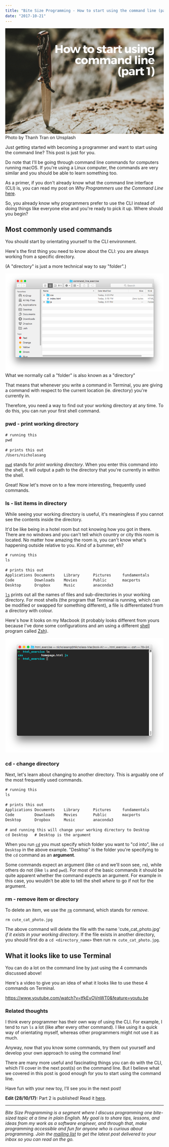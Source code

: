 ```yaml
---
title: "Bite Size Programming - How to start using the command line (part 1)"
date: "2017-10-21"
---
```


![BSP how to start using the command line nickang blog](images/BSP-how-to-start-using-the-command-line-nickang-blog.png) Photo by Thanh Tran on Unsplash

Just getting started with becoming a programmer and want to start using the command line? This post is just for you.

Do note that I'll be going through command line commands for computers running macOS. If you're using a Linux computer, the commands are very similar and you should be able to learn something too.

As a primer, if you don't already know what the command line interface (CLI) is, you can read my post on _Why Programmers use the Command Line_ [here](https://www.nickang.com/why-programmers-use-command-line-interface/).

So, you already know why programmers prefer to use the CLI instead of doing things like everyone else and you're ready to pick it up. Where should you begin?

## Most commonly used commands

You should start by orientating yourself to the CLI environment.

Here's the first thing you need to know about the CLI: you are always working from a specific directory.

(A "directory" is just a more technical way to say "folder".)

![folder command line nickang blog](images/folder-command-line-nickang-blog.png) What we normally call a "folder" is also known as a "directory"

That means that whenever you write a command in Terminal, you are giving a command with respect to the current location (ie. directory) you're currently in.

Therefore, you need a way to find out your working directory at any time. To do this, you can run your first shell command.

### pwd - print working directory

```shell
# running this
pwd

# prints this out
/Users/nicholasang
```

[`pwd`](https://www.mankier.com/1/pwd) stands for _print working directory_. When you enter this command into the shell, it will output a path to the directory that you're currently in within the shell.

Great! Now let's move on to a few more interesting, frequently used commands.

### ls - list items in directory

While seeing your working directory is useful, it's meaningless if you cannot see the contents inside the directory.

It'd be like being in a hotel room but not knowing how you got in there. There are no windows and you can't tell which country or city this room is located. No matter how amazing the room is, you can't know what's happening outside relative to you. Kind of a bummer, eh?

```shell
# running this
ls

# prints this out
Applications Documents    Library      Pictures     fundamentals
Code         Downloads    Movies       Public       macports
Desktop      Dropbox      Music        anaconda3
```

[`ls`](https://www.mankier.com/1/ls) prints out all the names of files and sub-directories in your working directory. For most shells (the program that Terminal is running, which can be modified or swapped for something different), a file is differentiated from a directory with colour.

Here's how it looks on my Macbook (it probably looks different from yours because I've done some configurations and am using a different [shell](https://askubuntu.com/questions/506510/what-is-the-difference-between-terminal-console-shell-and-command-line) program called [Zsh](http://ohmyz.sh/)).

![ls command line nickang blog](images/ls-command-line-nickang-blog.png)

### cd - change directory

Next, let's learn about changing to another directory. This is arguably one of the most frequently used commands.

```shell
# running this
ls

# prints this out
Applications Documents    Library      Pictures     fundamentals
Code         Downloads    Movies       Public       macports
Desktop      Dropbox      Music        anaconda3

# and running this will change your working directory to Desktop
cd Desktop   # Desktop is the argument
```

When you run [`cd`](https://www.mankier.com/n/cd) you must specify which folder you want to "cd into", like `cd Desktop` in the above example. "Desktop" is the folder you're specifying to the `cd` command as an **argument**.

Some commands expect an argument (like `cd` and we'll soon see, `rm`), while others do not (like `ls` and `pwd`). For most of the basic commands it should be quite apparent whether the command expects an argument. For example in this case, you wouldn't be able to tell the shell _where_ to go if not for the argument.

### rm - remove item or directory

To delete an item, we use the [`rm`](https://www.mankier.com/1/rm) command, which stands for _remove_.

```shell
rm cute_cat_photo.jpg
```

The above command will delete the file with the name 'cute\_cat\_photo.jpg' _if it exists in your working directory_. If the file exists in another directory, you should first do a `cd <directory_name>` then run `rm cute_cat_photo.jpg`.

## What it looks like to use Terminal

You can do a lot on the command line by just using the 4 commands discussed above!

Here's a video to give you an idea of what it looks like to use these 4 commands on Terminal.

https://www.youtube.com/watch?v=tfkEvOVnWT0&feature=youtu.be

### Related thoughts

I think every programmer has their own way of using the CLI. For example, I tend to run `ls` a lot (like after every other command). I like using it a quick way of orientating myself, whereas other programmers might not use it as much.

Anyway, now that you know some commands, try them out yourself and develop your own approach to using the command line!

There are many more useful and fascinating things you can do with the CLI, which I'll cover in the next post(s) on the command line. But I believe what we covered in this post is good enough for you to start using the command line.

Have fun with your new toy, I'll see you in the next post!

**Edit (28/10/17):** Part 2 is published! Read it [here](http://nickang.com/start-using-the-command-line-part-2).

* * *

_Bite Size Programming is a segment where I discuss programming one bite-sized topic at a time in plain English. My goal is to share tips, lessons, and ideas from my work as a software engineer, and through that, make programming accessible and fun for anyone who is curious about programming. Join the [mailing list](http://eepurl.com/c7xfID) to get the latest post delivered to your inbox so you can read on the go._
